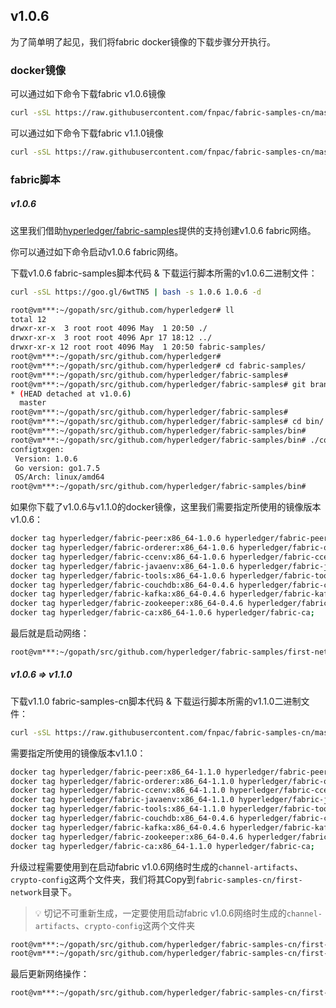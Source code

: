 ## v1.0.6

为了简单明了起见，我们将fabric docker镜像的下载步骤分开执行。

### docker镜像

可以通过如下命令下载fabric v1.0.6镜像

```bash
curl -sSL https://raw.githubusercontent.com/fnpac/fabric-samples-cn/master/bootstrap.sh | bash -s 1.0.6 1.0.6 -s -b
```

可以通过如下命令下载fabric v1.1.0镜像

```bash
curl -sSL https://raw.githubusercontent.com/fnpac/fabric-samples-cn/master/bootstrap.sh | bash -s 1.1.0 1.1.0 -s -b
```

### fabric脚本

##### v1.0.6

这里我们借助[hyperledger/fabric-samples](https://github.com/hyperledger/fabric-samples)提供的支持创建v1.0.6 fabric网络。

你可以通过如下命令启动v1.0.6 fabric网络。

下载v1.0.6 fabric-samples脚本代码 & 下载运行脚本所需的v1.0.6二进制文件：

```bash
curl -sSL https://goo.gl/6wtTN5 | bash -s 1.0.6 1.0.6 -d

root@vm***:~/gopath/src/github.com/hyperledger# ll
total 12
drwxr-xr-x  3 root root 4096 May  1 20:50 ./
drwxr-xr-x  3 root root 4096 Apr 17 18:12 ../
drwxr-xr-x 12 root root 4096 May  1 20:50 fabric-samples/
root@vm***:~/gopath/src/github.com/hyperledger# 
root@vm***:~/gopath/src/github.com/hyperledger# cd fabric-samples/
root@vm***:~/gopath/src/github.com/hyperledger/fabric-samples# 
root@vm***:~/gopath/src/github.com/hyperledger/fabric-samples# git branch
* (HEAD detached at v1.0.6)
  master
root@vm***:~/gopath/src/github.com/hyperledger/fabric-samples# 
root@vm***:~/gopath/src/github.com/hyperledger/fabric-samples# cd bin/
root@vm***:~/gopath/src/github.com/hyperledger/fabric-samples/bin# 
root@vm***:~/gopath/src/github.com/hyperledger/fabric-samples/bin# ./configtxgen -version
configtxgen:
 Version: 1.0.6
 Go version: go1.7.5
 OS/Arch: linux/amd64
root@vm***:~/gopath/src/github.com/hyperledger/fabric-samples/bin# 
```

如果你下载了v1.0.6与v1.1.0的docker镜像，这里我们需要指定所使用的镜像版本v1.0.6：

```bash
docker tag hyperledger/fabric-peer:x86_64-1.0.6 hyperledger/fabric-peer; \
docker tag hyperledger/fabric-orderer:x86_64-1.0.6 hyperledger/fabric-orderer; \
docker tag hyperledger/fabric-ccenv:x86_64-1.0.6 hyperledger/fabric-ccenv; \
docker tag hyperledger/fabric-javaenv:x86_64-1.0.6 hyperledger/fabric-javaenv; \
docker tag hyperledger/fabric-tools:x86_64-1.0.6 hyperledger/fabric-tools; \
docker tag hyperledger/fabric-couchdb:x86_64-0.4.6 hyperledger/fabric-couchdb; \
docker tag hyperledger/fabric-kafka:x86_64-0.4.6 hyperledger/fabric-kafka; \
docker tag hyperledger/fabric-zookeeper:x86_64-0.4.6 hyperledger/fabric-zookeeper; \
docker tag hyperledger/fabric-ca:x86_64-1.0.6 hyperledger/fabric-ca;
```

最后就是启动网络：

```bash
root@vm***:~/gopath/src/github.com/hyperledger/fabric-samples/first-network# ./byfn.sh -m up
```

##### v1.0.6 => v1.1.0

下载v1.1.0 fabric-samples-cn脚本代码 & 下载运行脚本所需的v1.1.0二进制文件：

```bash
curl -sSL https://raw.githubusercontent.com/fnpac/fabric-samples-cn/master/bootstrap.sh | bash -s 1.1.0 1.1.0 -d
```

需要指定所使用的镜像版本v1.1.0：

```bash
docker tag hyperledger/fabric-peer:x86_64-1.1.0 hyperledger/fabric-peer; \
docker tag hyperledger/fabric-orderer:x86_64-1.1.0 hyperledger/fabric-orderer; \
docker tag hyperledger/fabric-ccenv:x86_64-1.1.0 hyperledger/fabric-ccenv; \
docker tag hyperledger/fabric-javaenv:x86_64-1.1.0 hyperledger/fabric-javaenv; \
docker tag hyperledger/fabric-tools:x86_64-1.1.0 hyperledger/fabric-tools; \
docker tag hyperledger/fabric-couchdb:x86_64-0.4.6 hyperledger/fabric-couchdb; \
docker tag hyperledger/fabric-kafka:x86_64-0.4.6 hyperledger/fabric-kafka; \
docker tag hyperledger/fabric-zookeeper:x86_64-0.4.6 hyperledger/fabric-zookeeper; \
docker tag hyperledger/fabric-ca:x86_64-1.1.0 hyperledger/fabric-ca;
```

升级过程需要使用到在启动fabric v1.0.6网络时生成的`channel-artifacts`、`crypto-config`这两个文件夹，我们将其Copy到`fabric-samples-cn/first-network`目录下。

> 💡 切记不可重新生成，一定要使用启动fabric v1.0.6网络时生成的`channel-artifacts`、`crypto-config`这两个文件夹

```bash
root@vm***:~/gopath/src/github.com/hyperledger/fabric-samples-cn/first-network# mv ../../fabric-samples/first-network/crypto-config .
root@vm***:~/gopath/src/github.com/hyperledger/fabric-samples-cn/first-network# rm -rf channel-artifacts/ && mv ../../fabric-samples/first-network/channel-artifacts .
```

最后更新网络操作：

```bash
root@vm***:~/gopath/src/github.com/hyperledger/fabric-samples-cn/first-network# ./byfn.sh -m upgrade
```
